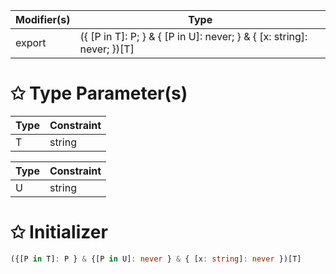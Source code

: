 | Modifier(s)                            | Type                     |
|----------------------------------------|--------------------------|
| export | ({ [P in T]: P; } & { [P in U]: never; } & { [x: string]: never; })[T] |

# &#10025; Type Parameter(s)

| Type | Constraint |
| ---- | ---------- |
| T    | string     |

| Type | Constraint |
| ---- | ---------- |
| U    | string     |

# &#10025; Initializer

```ts
({[P in T]: P } & {[P in U]: never } & { [x: string]: never })[T]
```